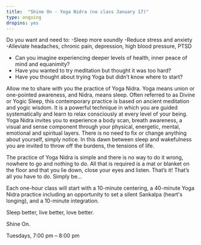 ```yaml
---
title:  "Shine On - Yoga Nidra (no class January 17)"
type: ongoing
dropins: yes
---
```

Do you want and need to:
-Sleep more soundly
-Reduce stress and anxiety
-Alleviate headaches, chronic pain, depression, high blood pressure, PTSD

* Can you imagine experiencing deeper levels of health, inner peace of mind and equanimity?
* Have you wanted to try meditation but thought it was too hard?
* Have you thought about trying Yoga but didn’t know where to start?

Allow me to share with you the practice of Yoga Nidra. Yoga means union or one-pointed awareness, and Nidra, means sleep. Often referred to as Divine or Yogic Sleep, this contemporary practice is based on ancient meditation and yogic wisdom. It is a powerful technique in which you are guided systematically and learn to relax consciously at every level of your being. Yoga Nidra invites you to experience a body scan, breath awareness, a visual and sense component through your physical, energetic, mental, emotional and spiritual layers. There is no need to fix or change anything about yourself, simply notice. In this dawn between sleep and wakefulness you are invited to throw off the burdens, the tensions of life.

The practice of Yoga Nidra is simple and there is no way to do it wrong, nowhere to go and nothing to do. All that is required is a mat or blanket on the floor and that you lie down, close your eyes and listen. That’s it! That’s all you have to do. Simply be…

Each one-hour class will start with a 10-minute centering, a 40-minute Yoga Nidra practice including an opportunity to set a silent Sankalpa (heart's longing), and a 10-minute integration.

Sleep better, live better, love better.

Shine On.

Tuesdays, 7:00 pm – 8:00 pm
